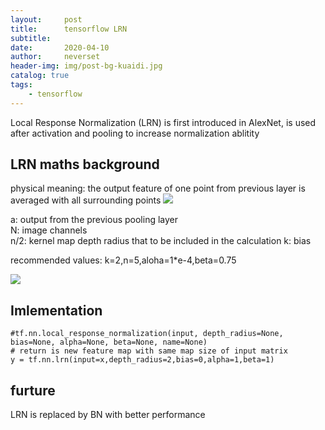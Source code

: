 ```yaml
---
layout:     post
title:      tensorflow LRN
subtitle:   
date:       2020-04-10
author:     neverset
header-img: img/post-bg-kuaidi.jpg
catalog: true
tags:
    - tensorflow
---
```


Local Response Normalization (LRN) is first introduced in AlexNet, is used after activation and pooling to increase normalization ablitity

## LRN maths background

physical meaning: 
the output feature of one point from previous layer is averaged with all surrounding points 
![](https://raw.githubusercontent.com/neverset123/cloudimg/master/Img20200410164213.png)

a: output from the previous pooling layer   
N: image channels   
n/2: kernel map depth radius that to be included in the calculation
k: bias 

recommended values: k=2,n=5,aloha=1*e-4,beta=0.75

![](https://raw.githubusercontent.com/neverset123/cloudimg/master/Img20200410171005.png)

## Imlementation

    #tf.nn.local_response_normalization(input, depth_radius=None, bias=None, alpha=None, beta=None, name=None)  
    # return is new feature map with same map size of input matrix
    y = tf.nn.lrn(input=x,depth_radius=2,bias=0,alpha=1,beta=1)

## furture

LRN is replaced by BN with better performance


